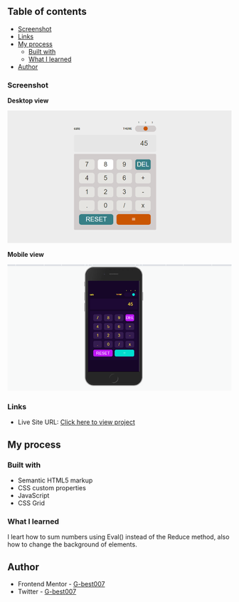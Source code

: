 

## Table of contents


  - [Screenshot](#screenshot)
  - [Links](#links)
- [My process](#my-process)
  - [Built with](#built-with)
  - [What I learned](#what-i-learned)
- [Author](#author)






### Screenshot

**Desktop view**

![](./cal_desktop.png)

**Mobile view**

![](./cal_mobile.png)



### Links

- Live Site URL: [Click here to view project](https://g-best007.github.io/Calculator-app/)

## My process

### Built with

- Semantic HTML5 markup
- CSS custom properties
- JavaScript
- CSS Grid





### What I learned

I leart how to sum numbers using Eval() instead of the Reduce method, also how to change the background of elements.



## Author


- Frontend Mentor - [G-best007](https://www.frontendmentor.io/profile/G-best007)
- Twitter - [G-best007](https://www.twitter.com/g_best007)



